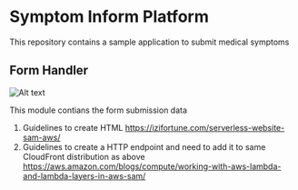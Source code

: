 # Symptom Inform Platform
This repository contains a sample application to submit medical symptoms

## Form Handler
![Alt text](99xt/symptom-inform/master/docs/form-submit-flow.jpeg?raw=true "Title")


This module contians the form submission data
1. Guidelines to create HTML https://izifortune.com/serverless-website-sam-aws/
2. Guidelines to create a HTTP endpoint and need to add it to same CloudFront distribution as above 
https://aws.amazon.com/blogs/compute/working-with-aws-lambda-and-lambda-layers-in-aws-sam/